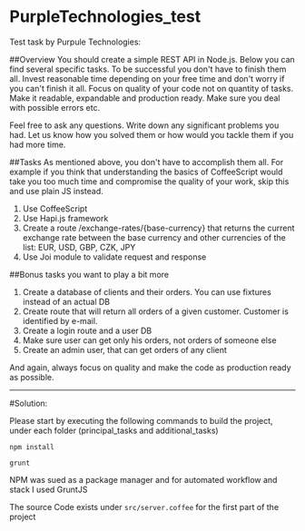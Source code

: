 # PurpleTechnologies_test 

Test task by Purpule Technologies: 

##Overview
You should create a simple REST API in Node.js. Below you can find several specific tasks. To be successful you don't have to finish them all. Invest reasonable time depending on your free time and don't worry if you can't finish it all. Focus on quality of your code not on quantity of tasks. Make it readable, expandable and production ready. Make sure you deal with possible errors etc.

Feel free to ask any questions. Write down any significant problems you had. Let us know how you solved them or how would you tackle them if you had more time.

##Tasks
As mentioned above, you don't have to accomplish them all. For example if you think that understanding the basics of CoffeeScript would take you too much time and compromise the quality of your work, skip this and use plain JS instead.
1.	Use CoffeeScript
2.	Use Hapi.js framework
3.	Create a route /exchange-rates/{base-currency} that returns the current exchange rate between the base currency and other currencies of the list: EUR, USD, GBP, CZK, JPY
4.	Use Joi module to validate request and response

##Bonus tasks
you want to play a bit more
1.	Create a database of clients and their orders. You can use fixtures instead of an actual DB
2.	Create route that will return all orders of a given customer. Customer is identified by e-mail.
3.	Create a login route and a user DB
4.	Make sure user can get only his orders, not orders of someone else
5.	Create an admin user, that can get orders of any client

And again, always focus on quality and make the code as production ready as possible.

-------

#Solution:

Please start by executing the following commands to build the project, under each folder (principal_tasks and additional_tasks)

	npm install
	
	grunt

NPM was sued as a package manager and for automated workflow and stack I used GruntJS 
	
The source Code exists under ``src/server.coffee`` for the first part of the project
	



